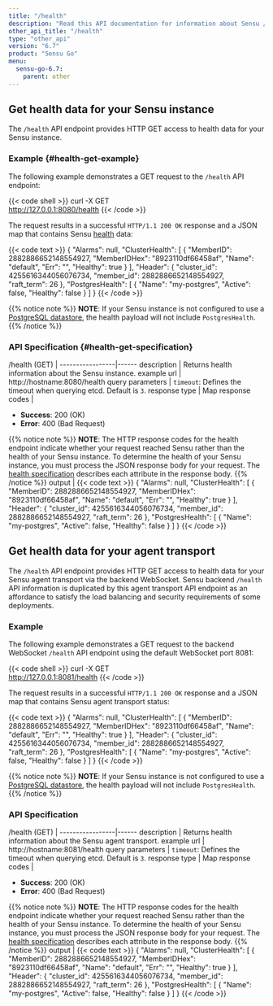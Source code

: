 ```yaml
---
title: "/health"
description: "Read this API documentation for information about Sensu /health API endpoints, including examples for retrieving health details about your Sensu instance."
other_api_title: "/health"
type: "other_api"
version: "6.7"
product: "Sensu Go"
menu:
  sensu-go-6.7:
    parent: other
---
```


## Get health data for your Sensu instance

The `/health` API endpoint provides HTTP GET access to health data for your Sensu instance.

### Example {#health-get-example}

The following example demonstrates a GET request to the `/health` API endpoint:

{{< code shell >}}
curl -X GET \
http://127.0.0.1:8080/health
{{< /code >}}

The request results in a successful `HTTP/1.1 200 OK` response and a JSON map that contains Sensu [health][1] data:

{{< code text >}}
{
  "Alarms": null,
  "ClusterHealth": [
    {
      "MemberID": 2882886652148554927,
      "MemberIDHex": "8923110df66458af",
      "Name": "default",
      "Err": "",
      "Healthy": true
    }
  ],
  "Header": {
    "cluster_id": 4255616344056076734,
    "member_id": 2882886652148554927,
    "raft_term": 26
  },
  "PostgresHealth": [
    {
      "Name": "my-postgres",
      "Active": false,
      "Healthy": false
    }
  ]
}
{{< /code >}}

{{% notice note %}}
**NOTE**: If your Sensu instance is not configured to use a [PostgreSQL datastore](../../../operations/deploy-sensu/datastore/#scale-event-storage), the health payload will not include `PostgresHealth`.
{{% /notice %}}

### API Specification {#health-get-specification}

/health (GET)    | 
-----------------|------
description      | Returns health information about the Sensu instance.
example url      | http://hostname:8080/health
query parameters | `timeout`: Defines the timeout when querying etcd. Default is `3`.
response type    | Map
response codes   | <ul><li>**Success**: 200 (OK)</li><li>**Error**: 400 (Bad Request)</li></ul>{{% notice note %}}
**NOTE**: The HTTP response codes for the health endpoint indicate whether your request reached Sensu rather than the health of your Sensu instance.
To determine the health of your Sensu instance, you must process the JSON response body for your request.
The [health specification](../../../operations/monitor-sensu/health/#health-specification) describes each attribute in the response body.
{{% /notice %}}
output           | {{< code text >}}
{
  "Alarms": null,
  "ClusterHealth": [
    {
      "MemberID": 2882886652148554927,
      "MemberIDHex": "8923110df66458af",
      "Name": "default",
      "Err": "",
      "Healthy": true
    }
  ],
  "Header": {
    "cluster_id": 4255616344056076734,
    "member_id": 2882886652148554927,
    "raft_term": 26
  },
  "PostgresHealth": [
    {
      "Name": "my-postgres",
      "Active": false,
      "Healthy": false
    }
  ]
}
{{< /code >}}

## Get health data for your agent transport

The `/health` API endpoint provides HTTP GET access to health data for your Sensu agent transport via the backend WebSocket.
Sensu backend `/health` API information is duplicated by this agent transport API endpoint as an affordance to satisfy the load balancing and security requirements of some deployments.

### Example

The following example demonstrates a GET request to the backend WebSocket `/health` API endpoint using the default WebSocket port 8081:

{{< code shell >}}
curl -X GET \
http://127.0.0.1:8081/health
{{< /code >}}

The request results in a successful `HTTP/1.1 200 OK` response and a JSON map that contains Sensu agent transport status:

{{< code text >}}
{
  "Alarms": null,
  "ClusterHealth": [
    {
      "MemberID": 2882886652148554927,
      "MemberIDHex": "8923110df66458af",
      "Name": "default",
      "Err": "",
      "Healthy": true
    }
  ],
  "Header": {
    "cluster_id": 4255616344056076734,
    "member_id": 2882886652148554927,
    "raft_term": 26
  },
  "PostgresHealth": [
    {
      "Name": "my-postgres",
      "Active": false,
      "Healthy": false
    }
  ]
}
{{< /code >}}

{{% notice note %}}
**NOTE**: If your Sensu instance is not configured to use a [PostgreSQL datastore](../../../operations/deploy-sensu/datastore/#scale-event-storage), the health payload will not include `PostgresHealth`.
{{% /notice %}}

### API Specification

/health (GET)    | 
-----------------|------
description      | Returns health information about the Sensu agent transport.
example url      | http://hostname:8081/health
query parameters | `timeout`: Defines the timeout when querying etcd. Default is `3`.
response type    | Map
response codes   | <ul><li>**Success**: 200 (OK)</li><li>**Error**: 400 (Bad Request)</li></ul>{{% notice note %}}
**NOTE**: The HTTP response codes for the health endpoint indicate whether your request reached Sensu rather than the health of your Sensu instance.
To determine the health of your Sensu instance, you must process the JSON response body for your request.
The [health specification](../../../operations/monitor-sensu/health/#health-specification) describes each attribute in the response body.
{{% /notice %}}
output           | {{< code text >}}
{
  "Alarms": null,
  "ClusterHealth": [
    {
      "MemberID": 2882886652148554927,
      "MemberIDHex": "8923110df66458af",
      "Name": "default",
      "Err": "",
      "Healthy": true
    }
  ],
  "Header": {
    "cluster_id": 4255616344056076734,
    "member_id": 2882886652148554927,
    "raft_term": 26
  },
  "PostgresHealth": [
    {
      "Name": "my-postgres",
      "Active": false,
      "Healthy": false
    }
  ]
}
{{< /code >}}


[1]: ../../../operations/monitor-sensu/health/
